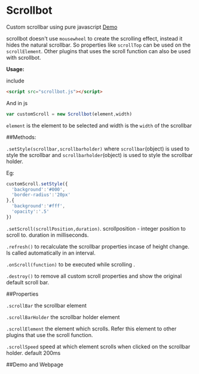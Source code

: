 # Scrollbot 
Custom scrollbar using pure javascript [Demo](https://akzhy.github.io/scrollbot/)

scrollbot doesn't use `mousewheel` to create the scrolling effect, instead it hides the natural scrollbar. So properties like `scrollTop` can be used on the `scrollElement`. Other plugins that uses the scroll function can also be used with scrollbot. 

**Usage:**

include 
```html
<script src="scrollbot.js"></script>
```

And in js

```javascript
var customScroll = new Scrollbot(element,width)
```
`element` is the element to be selected and width is the `width` of the scrollbar

##Methods:

`.setStyle(scrollbar,scrollbarholder)` where `scrollbar`(object) is used to style the scrollbar and `scrollbarholder`(object) is used to style the scrollbar holder.

Eg:

```javascript
customScroll.setStyle({
  'background':'#000',
  'border-radius':'20px'
},{
  'background':'#fff',
  'opacity':'.5'
})
```

`.setScroll(scrollPosition,duration)`. scrollposition - integer position to scroll to. duration in milliseconds.

`.refresh()` to recalculate the scrollbar properties incase of height change. Is called automatically in an interval.

`.onScroll(function)` to be executed while scrolling .

`.destroy()` to remove all custom scroll properties and show the original default scroll bar.

##Properties

`.scrollBar` the scrollbar element

`.scrollBarHolder` the scrollbar holder element

`.scrollElement` the element which scrolls. Refer this element to other plugins that use the scroll function.

`.scrollSpeed` speed at which element scrolls when clicked on the scrollbar holder. default 200ms

##Demo and Webpage





